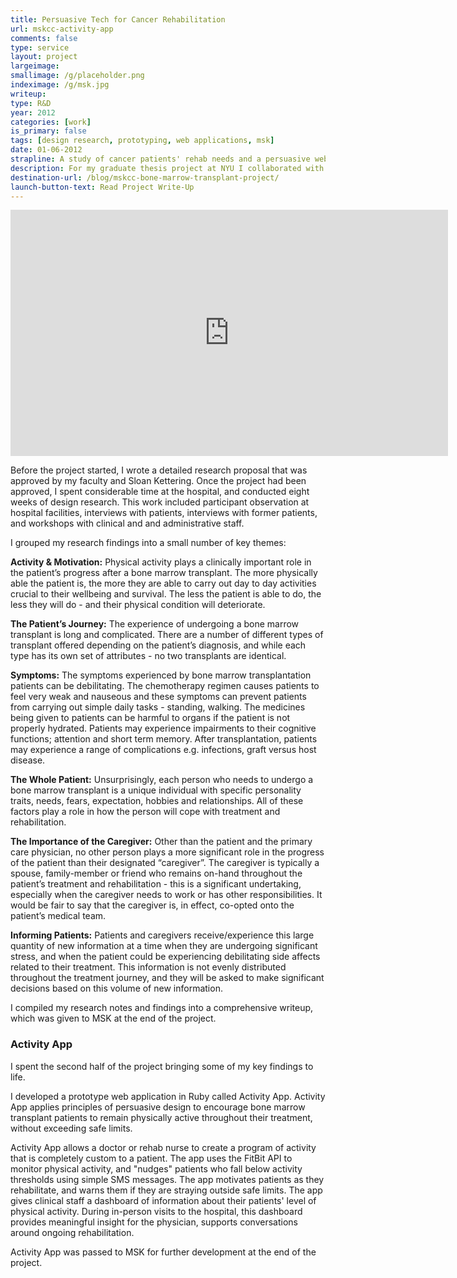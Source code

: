 ```yaml
---
title: Persuasive Tech for Cancer Rehabilitation
url: mskcc-activity-app
comments: false
type: service
layout: project
largeimage: 
smallimage: /g/placeholder.png
indeximage: /g/msk.jpg
writeup: 
type: R&D
year: 2012
categories: [work]
is_primary: false
tags: [design research, prototyping, web applications, msk]
date: 01-06-2012
strapline: A study of cancer patients' rehab needs and a persuasive web app.
description: For my graduate thesis project at NYU I collaborated with one of the world's leading cancer research and treatment hospitals, Memorial Sloan Kettering Cancer Center, to investigate and improve the period of rehabilitation that follows a bone marrow transplant. 
destination-url: /blog/mskcc-bone-marrow-transplant-project/
launch-button-text: Read Project Write-Up
---
```

<iframe src="http://player.vimeo.com/video/42204358?color=f0d000" width="700" height="394" frameborder="0" webkitAllowFullScreen mozallowfullscreen allowFullScreen> </iframe>

Before the project started, I wrote a detailed research proposal that was approved by my faculty and Sloan Kettering. Once the project had been approved, I spent considerable time at the hospital, and conducted eight weeks of design research. This work included participant observation at hospital facilities, interviews with patients, interviews with former patients, and workshops with clinical and and administrative staff. 

I grouped my research findings into a small number of key themes:

**Activity & Motivation:** Physical activity plays a clinically important role in the patient’s progress after a bone marrow transplant. The more physically able the patient is, the more they are able to carry out day to day activities crucial to their wellbeing and survival. The less the patient is able to do, the less they will do - and their physical condition will deteriorate. 

**The Patient’s Journey:** The experience of undergoing a bone marrow transplant is long and complicated. There are a number of different types of transplant offered depending on the patient’s diagnosis, and while each type has its own set of attributes - no two transplants are identical.

**Symptoms:** The symptoms experienced by bone marrow transplantation patients can be debilitating. The chemotherapy regimen causes patients to feel very weak and nauseous and these symptoms can prevent patients from carrying out simple daily tasks - standing, walking. The medicines being given to patients can be harmful to organs if the patient is not properly hydrated. Patients may experience impairments to their cognitive functions; attention and short term memory. After transplantation, patients may experience a range of complications e.g. infections, graft versus host disease.

**The Whole Patient:** Unsurprisingly, each person who needs to undergo a bone marrow transplant is a unique individual with specific personality traits, needs, fears, expectation, hobbies and relationships. All of these factors play a role in how the person will cope with treatment and rehabilitation. 

**The Importance of the Caregiver:** Other than the patient and the primary care physician, no other person plays a more significant role in the progress of the patient than their designated “caregiver”. The caregiver is typically a spouse, family-member or friend who remains on-hand throughout the patient’s treatment and rehabilitation - this is a significant undertaking, especially when the caregiver needs to work or has other responsibilities. It would be fair to say that the caregiver is, in effect, co-opted onto the patient’s medical team. 

**Informing Patients:** Patients and caregivers receive/experience this large quantity of new information at a time when they are undergoing significant stress, and when the patient could be experiencing debilitating side affects related to their treatment. This information is not evenly distributed throughout the treatment journey, and they will be asked to make significant decisions based on this volume of new information.


I compiled my research notes and findings into a comprehensive writeup, which was given to MSK at the end of the project. 

### Activity App

I spent the second half of the project bringing some of my key findings to life. 

I developed a prototype web application in Ruby called Activity App. Activity App applies principles of persuasive design to encourage bone marrow transplant patients to remain physically active throughout their treatment, without exceeding safe limits. 

Activity App allows a doctor or rehab nurse to create a program of activity that is completely custom to a patient. The app uses the FitBit API to monitor physical activity, and "nudges" patients who fall below activity thresholds using simple SMS messages. The app motivates patients as they rehabilitate, and warns them if they are straying outside safe limits. The app gives clinical staff a dashboard of information about their patients' level of physical activity. During in-person visits to the hospital, this dashboard provides meaningful insight for the physician, supports conversations around ongoing rehabilitation.

Activity App was passed to MSK for further development at the end of the project.
